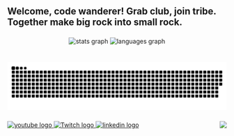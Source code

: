 <h2 align="left">Welcome, code wanderer! Grab club, join tribe. Together make big rock into small rock.</h2>

###

<div align="center">
  <img src="https://github-readme-stats.vercel.app/api?username=undg&hide_title=false&hide_rank=false&show_icons=true&include_all_commits=true&count_private=true&disable_animations=false&theme=gruvbox&locale=en&hide_border=true" height="150" alt="stats graph"  />
  <!-- <img src="https://streak-stats.demolab.com?user=undg&locale=en&mode=daily&theme=gruvbox&hide_border=true&border_radius=5" height="150" alt="streak graph"  /> -->
  <img src="https://github-readme-stats.vercel.app/api/top-langs?username=undg&locale=en&hide_title=false&layout=compact&card_width=350&langs_count=10&theme=gruvbox&hide_border=true" height="150" alt="languages graph"  />
  <!--<img src="https://github-readme-activity-graph.vercel.app/graph?username=undg&theme=gruvbox&area=true&hide_border=true&radius=16" height="150" alt="activity-graph graph"  />-->
</div>

###

<br clear="both">

<img src="https://raw.githubusercontent.com/undg/undg/output/snake.svg" alt="Snake animation" />

###

<img align="right" src="https://profile-counter.glitch.me/undg/count.svg?"  />

###

<div align="left">
  <a href="https://www.youtube.com/@undg_dev" target="_blank">
    <img src="https://raw.githubusercontent.com/maurodesouza/profile-readme-generator/master/src/assets/icons/social/youtube/default.svg" width="208" height="160" alt="youtube logo"  />
  </a>
  <a href="https://www.twitch.com/undg_live" target="_blank">
    <img src="https://github.com/user-attachments/assets/34f79ba8-5533-40f3-bbdf-595bc47a1491" width="208" height="160" alt="Twitch logo"  />
  </a>
  <a href="http://linkedin.com/in/bartek-laskowski" target="_blank">
    <img src="https://raw.githubusercontent.com/maurodesouza/profile-readme-generator/master/src/assets/icons/social/linkedin/default.svg" width="208" height="160" alt="linkedin logo"  />
  </a>

</div>

###
